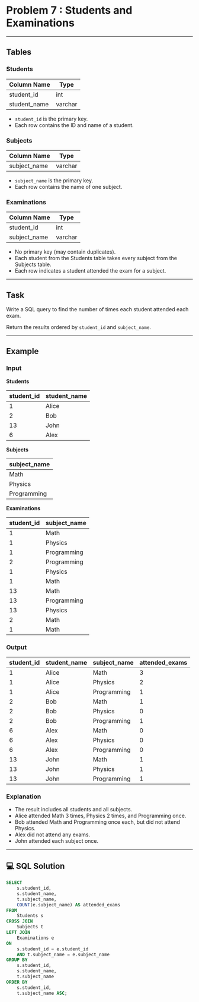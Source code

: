 # Problem 7 : Students and Examinations

---

## Tables

### Students

| Column Name  | Type    |
|--------------|---------|
| student_id   | int     |
| student_name | varchar |

- `student_id` is the primary key.
- Each row contains the ID and name of a student.

### Subjects

| Column Name  | Type    |
|--------------|---------|
| subject_name | varchar |

- `subject_name` is the primary key.
- Each row contains the name of one subject.

### Examinations

| Column Name  | Type    |
|--------------|---------|
| student_id   | int     |
| subject_name | varchar |

- No primary key (may contain duplicates).
- Each student from the Students table takes every subject from the Subjects table.
- Each row indicates a student attended the exam for a subject.

---

## Task

Write a SQL query to find the number of times each student attended each exam.

Return the results ordered by `student_id` and `subject_name`.

---

## Example

### Input

**Students**

| student_id | student_name |
|------------|--------------|
| 1          | Alice        |
| 2          | Bob          |
| 13         | John         |
| 6          | Alex         |

**Subjects**

| subject_name |
|--------------|
| Math         |
| Physics      |
| Programming  |

**Examinations**

| student_id | subject_name |
|------------|--------------|
| 1          | Math         |
| 1          | Physics      |
| 1          | Programming  |
| 2          | Programming  |
| 1          | Physics      |
| 1          | Math         |
| 13         | Math         |
| 13         | Programming  |
| 13         | Physics      |
| 2          | Math         |
| 1          | Math         |

### Output

| student_id | student_name | subject_name | attended_exams |
|------------|--------------|--------------|----------------|
| 1          | Alice        | Math         | 3              |
| 1          | Alice        | Physics      | 2              |
| 1          | Alice        | Programming  | 1              |
| 2          | Bob          | Math         | 1              |
| 2          | Bob          | Physics      | 0              |
| 2          | Bob          | Programming  | 1              |
| 6          | Alex         | Math         | 0              |
| 6          | Alex         | Physics      | 0              |
| 6          | Alex         | Programming  | 0              |
| 13         | John         | Math         | 1              |
| 13         | John         | Physics      | 1              |
| 13         | John         | Programming  | 1              |

### Explanation

- The result includes all students and all subjects.
- Alice attended Math 3 times, Physics 2 times, and Programming once.
- Bob attended Math and Programming once each, but did not attend Physics.
- Alex did not attend any exams.
- John attended each subject once.

---

## 💻 SQL Solution

```sql
SELECT
    s.student_id,
    s.student_name,
    t.subject_name,
    COUNT(e.subject_name) AS attended_exams
FROM
    Students s
CROSS JOIN
    Subjects t
LEFT JOIN
    Examinations e
ON
    s.student_id = e.student_id
    AND t.subject_name = e.subject_name
GROUP BY
    s.student_id,
    s.student_name,
    t.subject_name
ORDER BY
    s.student_id,
    t.subject_name ASC;
